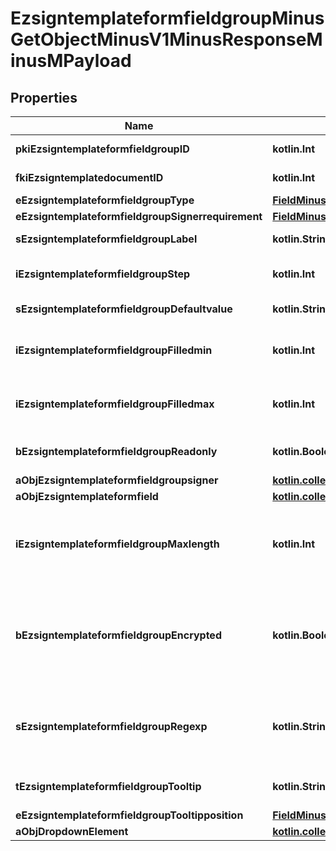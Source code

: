 
# EzsigntemplateformfieldgroupMinusGetObjectMinusV1MinusResponseMinusMPayload

## Properties
Name | Type | Description | Notes
------------ | ------------- | ------------- | -------------
**pkiEzsigntemplateformfieldgroupID** | **kotlin.Int** | The unique ID of the Ezsigntemplateformfieldgroup | 
**fkiEzsigntemplatedocumentID** | **kotlin.Int** | The unique ID of the Ezsigntemplatedocument | 
**eEzsigntemplateformfieldgroupType** | [**FieldMinusEEzsigntemplateformfieldgroupType**](FieldMinusEEzsigntemplateformfieldgroupType.md) |  | 
**eEzsigntemplateformfieldgroupSignerrequirement** | [**FieldMinusEEzsigntemplateformfieldgroupSignerrequirement**](FieldMinusEEzsigntemplateformfieldgroupSignerrequirement.md) |  | 
**sEzsigntemplateformfieldgroupLabel** | **kotlin.String** | The Label for the Ezsigntemplateformfieldgroup | 
**iEzsigntemplateformfieldgroupStep** | **kotlin.Int** | The step when the Ezsigntemplatesigner will be invited to fill the form fields | 
**sEzsigntemplateformfieldgroupDefaultvalue** | **kotlin.String** | The default value for the Ezsigntemplateformfieldgroup | 
**iEzsigntemplateformfieldgroupFilledmin** | **kotlin.Int** | The minimum number of Ezsigntemplateformfield that must be filled in the Ezsigntemplateformfieldgroup | 
**iEzsigntemplateformfieldgroupFilledmax** | **kotlin.Int** | The maximum number of Ezsigntemplateformfield that must be filled in the Ezsigntemplateformfieldgroup | 
**bEzsigntemplateformfieldgroupReadonly** | **kotlin.Boolean** | Whether the Ezsigntemplateformfieldgroup is read only or not. | 
**aObjEzsigntemplateformfieldgroupsigner** | [**kotlin.collections.List&lt;EzsigntemplateformfieldgroupsignerMinusResponseCompound&gt;**](EzsigntemplateformfieldgroupsignerMinusResponseCompound.md) |  | 
**aObjEzsigntemplateformfield** | [**kotlin.collections.List&lt;EzsigntemplateformfieldMinusResponseCompound&gt;**](EzsigntemplateformfieldMinusResponseCompound.md) |  | 
**iEzsigntemplateformfieldgroupMaxlength** | **kotlin.Int** | The maximum length for the value in the Ezsigntemplateformfieldgroup  This can only be set if eEzsigntemplateformfieldgroupType is **Text** or **Textarea** |  [optional]
**bEzsigntemplateformfieldgroupEncrypted** | **kotlin.Boolean** | Whether the Ezsigntemplateformfieldgroup is encrypted in the database or not. Encrypted values are not displayed on the Ezsigndocument. This can only be set if eEzsigntemplateformfieldgroupType is **Text** or **Textarea** |  [optional]
**sEzsigntemplateformfieldgroupRegexp** | **kotlin.String** | A regular expression to indicate what values are acceptable for the Ezsigntemplateformfieldgroup.  This can only be set if eEzsigntemplateformfieldgroupType is **Text** or **Textarea** |  [optional]
**tEzsigntemplateformfieldgroupTooltip** | **kotlin.String** | A tooltip that will be presented to Ezsigntemplatesigner about the Ezsigntemplateformfieldgroup |  [optional]
**eEzsigntemplateformfieldgroupTooltipposition** | [**FieldMinusEEzsigntemplateformfieldgroupTooltipposition**](FieldMinusEEzsigntemplateformfieldgroupTooltipposition.md) |  |  [optional]
**aObjDropdownElement** | [**kotlin.collections.List&lt;CustomMinusDropdownElementMinusResponseCompound&gt;**](CustomMinusDropdownElementMinusResponseCompound.md) |  |  [optional]



